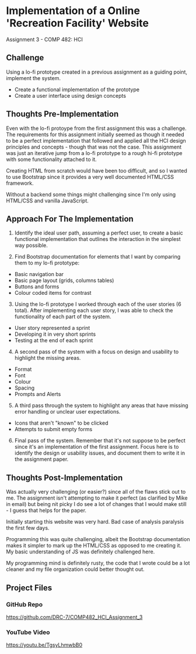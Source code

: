 # Implementation of a Online 'Recreation Facility' Website
Assignment 3 - COMP 482: HCI

## Challenge
Using a lo-fi prototype created in a previous assignment as a guiding point, implement the system.

- Create a functional implementation of the prototype
- Create a user interface using design concepts

## Thoughts Pre-Implementation
Even with the lo-fi protoype from the first assignment this was a challenge. The requirements for this assignment initially seemed as though it needed to be a perfect implementation that followed and applied all the HCI design principles and concepts - though that was not the case. This assignment was just an iterative jump from a lo-fi prototype to a rough hi-fi prototype with some functionality attached to it.

Creating HTML from scratch would have been too difficult, and so I wanted to use Bootstrap since it provides a very well documented HTML/CSS framework.

Without a backend some things might challenging since I'm only using HTML/CSS and vanilla JavaScript.

## Approach For The Implementation

1. Identify the ideal user path, assuming a perfect user, to create a basic functional implementation that outlines the interaction in the simplest way possible.

1. Find Bootstrap documentation for elements that I want by comparing them to my lo-fi prototype:
  - Basic navigation bar
  - Basic page layout (grids, columns tables)
  - Buttons and forms
  - Colour coded items for contrast

3. Using the lo-fi prototype I worked through each of the user stories (6 total). After implementing each user story, I was able to check the functionality of each part of the system. 
  - User story represented a sprint
  - Developing it in very short sprints
  - Testing at the end of each sprint

4. A second pass of the system with a focus on design and usability to highlight the missing areas.
  - Format
  - Font
  - Colour 
  - Spacing
  - Prompts and Alerts

5. A third pass through the system to highlight any areas that have missing error handling or unclear user expectations.
  - Icons that aren't "known" to be clicked
  - Attempts to submit empty forms

6. Final pass of the system. Remember that it's not suppose to be perfect since it's an implementation of the first assignment. Focus here is to identify the design or usability issues, and document them to write it in the assignment paper.

## Thoughts Post-Implementation
Was actually very challenging (or easier?) since all of the flaws stick out to me. The assignment isn't attempting to make it perfect (as clarified by Mike in email) but being nit picky I do see a lot of changes that I would make still - I guess that helps for the paper.

Initially starting this website was very hard. Bad case of analysis paralysis the first few days.

Programming this was quite challenging, albeit the Bootstrap documentation makes it simpler to mark up the HTML/CSS as opposed to me creating it. My basic understanding of JS was definitely challenged here.

My programming mind is definitely rusty, the code that I wrote could be a lot cleaner and my file organization could better thought out.

## Project Files
### GitHub Repo
https://github.com/DRC-7/COMP482_HCI_Assignment_3
### YouTube Video
https://youtu.be/TgsyLhmwbB0

